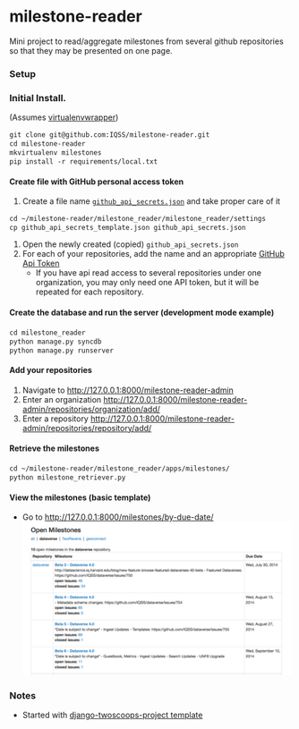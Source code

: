 milestone-reader
================

Mini project to read/aggregate milestones from several github repositories so that they may be presented on one page.

### Setup

### Initial Install.  

(Assumes [virtualenvwrapper](http://virtualenvwrapper.readthedocs.org/en/latest/install.html#basic-installation))

```
git clone git@github.com:IQSS/milestone-reader.git
cd milestone-reader
mkvirtualenv milestones
pip install -r requirements/local.txt
```

#### Create file with GitHub personal access token

1.  Create a file name [```github_api_secrets.json```](https://github.com/IQSS/milestone-reader/blob/master/milestone_reader/milestone_reader/settings/github_api_secrets_template.json) and take proper care of it

```
cd ~/milestone-reader/milestone_reader/milestone_reader/settings
cp github_api_secrets_template.json github_api_secrets.json
```

1. Open the newly created (copied) ```github_api_secrets.json```
1. For each of your repositories, add the name and an appropriate [GitHub Api Token](https://github.com/blog/1509-personal-api-tokens)
   * If you have api read access to several repositories under one organization, you may only need one API token, but it will be repeated for each repository.


#### Create the database and run the server (development mode example)

```
cd milestone_reader
python manage.py syncdb
python manage.py runserver
```

#### Add your repositories

1. Navigate to http://127.0.0.1:8000/milestone-reader-admin
1. Enter an organization http://127.0.0.1:8000/milestone-reader-admin/repositories/organization/add/
1. Enter a repository http://127.0.0.1:8000/milestone-reader-admin/repositories/repository/add/

#### Retrieve the milestones

```
cd ~/milestone-reader/milestone_reader/apps/milestones/
python milestone_retriever.py
```

#### View the milestones (basic template)

* Go to http://127.0.0.1:8000/milestones/by-due-date/
![GitHub Logo](https://github.com/IQSS/milestone-reader/blob/master/milestone_reader/static/images/open_milestones.png)

### Notes

* Started with [django-twoscoops-project template](https://github.com/twoscoops/django-twoscoops-project)

